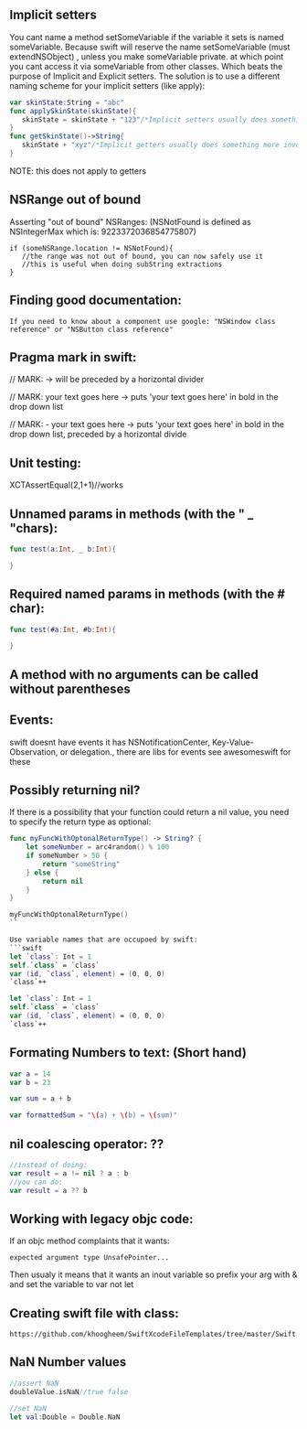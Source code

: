 ## **Implicit setters**
You cant name a method setSomeVariable if the variable it sets is named someVariable. Because swift will reserve the name setSomeVariable (must extendNSObject) , unless you make someVariable private. at which point you cant access it via someVariable from other classes. Which beats the purpose of Implicit and Explicit setters. The solution is to use a different naming scheme for your implicit setters (like apply):

```swift
var skinState:String = "abc"
func applySkinState(skinState){
   skinState = skinState + "123"/*Implicit setters usually does something more involved than an explicit setter*/
}
func getSkinState()->String{
   skinState + "xyz"/*Implicit getters usually does something more involved than an explicit setter*/
}
```

NOTE: this does not apply to getters

## **NSRange out of bound**
Asserting "out of bound" NSRanges: (NSNotFound is defined as NSIntegerMax which is: 9223372036854775807)
```
if (someNSRange.location != NSNotFound){
   //the range was not out of bound, you can now safely use it
   //this is useful when doing subString extractions
}

```

## **Finding good documentation:**
```
If you need to know about a component use google: "NSWindow class reference" or "NSButton class reference"
```

## **Pragma mark in swift:**

// MARK:
-> will be preceded by a horizontal divider

// MARK: your text goes here
-> puts 'your text goes here' in bold in the drop down list

// MARK: - your text goes here
-> puts 'your text goes here' in bold in the drop down list, preceded by a horizontal divide

## **Unit testing:**
XCTAssertEqual(2,1+1)//works

## **Unnamed params in methods (with the " _ "chars):**  
```swift
func test(a:Int, _ b:Int){

}
```

## **Required named params in methods (with the # char):**  
```swift
func test(#a:Int, #b:Int){

}
```

## **A method with no arguments can be called without parentheses**

## **Events:**
swift doesnt have events it has NSNotificationCenter, Key-Value-Observation, or delegation., there are libs for events see awesomeswift for these

## **Possibly returning nil?** 
If there is a possibility that your function could return a nil value, you need to specify the return type as optional:

```swift
func myFuncWithOptonalReturnType() -> String? {
    let someNumber = arc4random() % 100
    if someNumber > 50 {
        return "someString"
    } else {
        return nil
    }
}

myFuncWithOptonalReturnType()
``

Use variable names that are occupoed by swift:
```swift
let `class`: Int = 1
self.`class` = `class`
var (id, `class`, element) = (0, 0, 0)
`class`++
```
```swift
let `class`: Int = 1
self.`class` = `class`
var (id, `class`, element) = (0, 0, 0)
`class`++
```

## **Formating Numbers to text: (Short hand)**

```swift
var a = 14
var b = 23

var sum = a + b

var formattedSum = "\(a) + \(b) = \(sum)"
```

## **nil coalescing operator: ??**
```swift
//instead of doing:
var result = a != nil ? a : b
//you can do:
var result = a ?? b
```

## **Working with legacy objc code:**  
If an objc method complaints that it wants:  
```
expected argument type UnsafePointer...
```
Then usualy it means that it wants an inout variable so prefix your arg with & and set the variable to var not let

## Creating swift file with class:

```
https://github.com/khoogheem/SwiftXcodeFileTemplates/tree/master/Swift
```

## NaN Number values
```swift
//assert NaN
doubleValue.isNaN//true false

//set NaN
let val:Double = Double.NaN
```